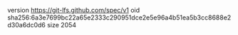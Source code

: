 version https://git-lfs.github.com/spec/v1
oid sha256:6a3e7699bc22a65e2333c290951dce2e5e96a4b51ea5b3cc8688e2d30a6dc0d6
size 2054
